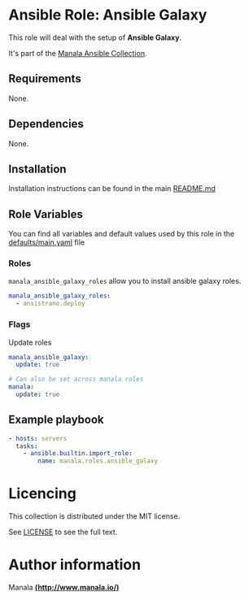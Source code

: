 # Ansible Role: Ansible Galaxy

This role will deal with the setup of __Ansible Galaxy__.

It's part of the [Manala Ansible Collection](https://galaxy.ansible.com/manala/roles).

## Requirements

None.

## Dependencies

None.

## Installation

Installation instructions can be found in the main [README.md](https://github.com/manala/ansible-roles/blob/master/README.md)

## Role Variables

You can find all variables and default values used by this role in the [defaults/main.yaml](./defaults/main.yaml) file

### Roles

`manala_ansible_galaxy_roles` allow you to install ansible galaxy roles.

```yaml
manala_ansible_galaxy_roles:
  - ansistrano.deploy
```

### Flags

Update roles
```yaml
manala_ansible_galaxy:
  update: true

# Can also be set across manala roles
manala:
  update: true
```

## Example playbook

```yaml
- hosts: servers
  tasks:
    - ansible.builtin.import_role:  
        name: manala.roles.ansible_galaxy
```

# Licencing

This collection is distributed under the MIT license.

See [LICENSE](https://opensource.org/licenses/MIT) to see the full text.

# Author information

Manala [**(http://www.manala.io/)**](http://www.manala.io)
